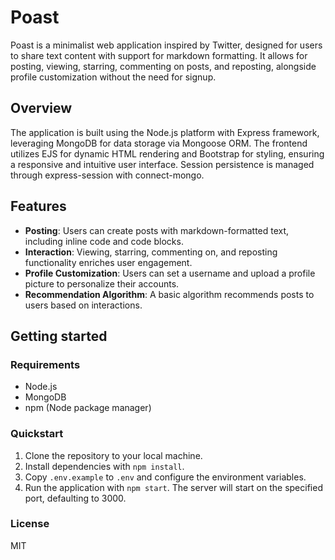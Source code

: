 # Poast

Poast is a minimalist web application inspired by Twitter, designed for users to share text content with support for markdown formatting. It allows for posting, viewing, starring, commenting on posts, and reposting, alongside profile customization without the need for signup.

## Overview

The application is built using the Node.js platform with Express framework, leveraging MongoDB for data storage via Mongoose ORM. The frontend utilizes EJS for dynamic HTML rendering and Bootstrap for styling, ensuring a responsive and intuitive user interface. Session persistence is managed through express-session with connect-mongo.

## Features

- **Posting**: Users can create posts with markdown-formatted text, including inline code and code blocks.
- **Interaction**: Viewing, starring, commenting on, and reposting functionality enriches user engagement.
- **Profile Customization**: Users can set a username and upload a profile picture to personalize their accounts.
- **Recommendation Algorithm**: A basic algorithm recommends posts to users based on interactions.

## Getting started

### Requirements

- Node.js
- MongoDB
- npm (Node package manager)

### Quickstart

1. Clone the repository to your local machine.
2. Install dependencies with `npm install`.
3. Copy `.env.example` to `.env` and configure the environment variables.
4. Run the application with `npm start`. The server will start on the specified port, defaulting to 3000.

### License

MIT

